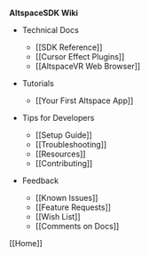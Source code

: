 **AltspaceSDK Wiki**

* Technical Docs
    * [[SDK Reference]]
    * [[Cursor Effect Plugins]]
    * [[AltspaceVR Web Browser]]

* Tutorials
    * [[Your First Altspace App]]

* Tips for Developers
    * [[Setup Guide]]
    * [[Troubleshooting]]
    * [[Resources]]
    * [[Contributing]]

* Feedback
    * [[Known Issues]]
    * [[Feature Requests]] 
    * [[Wish List]]
    * [[Comments on Docs]]

[[Home]]